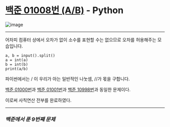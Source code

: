 # [백준 01008번 (A/B)](https://www.acmicpc.net/problem/01008) - Python


![image](https://user-images.githubusercontent.com/104616990/171580962-78022736-3b2a-4d5d-833d-0ac8699b934f.png)

---

어차피 컴퓨터 상에서 오차가 없이 소수를 표현할 수는 없으므로 오차를 허용해주는 모습입니다.

    a, b = input().split()
    a = int(a)
    b = int(b)
    print(a/b)
    
파이썬에서는 / 이 우리가 아는 일반적인 나눗셈, //가 몫을 구합니다.

[백준 01000번](https://github.com/II-eugene-II/baekjoon/blob/main/base/%EB%B0%B1%EC%A4%80%2001000%EB%B2%88.md)과 [백준 01001번](https://github.com/II-eugene-II/baekjoon/blob/main/Trivial/%EB%B0%B1%EC%A4%80%2001001%EB%B2%88.md)과 [백준 10998번](https://github.com/II-eugene-II/baekjoon/blob/main/Trivial/%EB%B0%B1%EC%A4%80%2010998%EB%B2%88.md)과 동일한 문제이다.

이로써 사칙연산 전부를 완료하였다.

---

### *백준에서 푼 9번째 문제*
